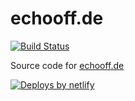 # echooff.de

[![Build Status](https://dev.azure.com/screendriver/echooff.de/_apis/build/status/screendriver.echooff.de?branchName=master)](https://dev.azure.com/screendriver/echooff.de/_build/latest?definitionId=1?branchName=master)

Source code for [echooff.de](https://www.echooff.de)

[![Deploys by netlify](https://www.netlify.com/img/global/badges/netlify-light.svg)](https://www.netlify.com)

